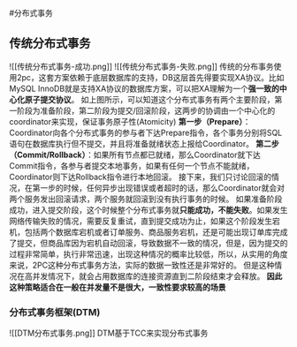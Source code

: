 #分布式事务
## 传统分布式事务
![[传统分布式事务-成功.png]]
![[传统分布式事务-失败.png]]
传统的分布事务使用2pc，这套方案依赖于底层数据库的支持，DB这层首先得要实现XA协议。比如MySQL InnoDB就是支持XA协议的数据库方案，可以把XA理解为一个**强一致的中心化原子提交协议**。
如上图所示，可以知道这个分布式事务有两个主要阶段，第一阶段为准备阶段，第二阶段为提交/回滚阶段，这两步的协调由一个中心化的coordinator来实现，保证事务原子性(Atomicity)
**第一步（Prepare）**：Coordinator向各个分布式事务的参与者下达Prepare指令，各个事务分别将SQL语句在数据库执行但不提交，并且将准备就绪状态上报给Coordinator。
**第二步（Commit/Rollback）**：如果所有节点都已就绪，那么Coordinator就下达Commit指令，各参与者提交本地事务，如果有任何一个节点不能就绪，Coordinator则下达Rollback指令进行本地回滚。
接下来，我们只讨论回滚的情况，在第一步的时候，任何异步出现错误或者超时的话，那么Coordinator就会对两个服务发出回滚请求，两个服务就回滚到没有执行事务的时候。
如果准备阶段成功，进入提交阶段，这个时候整个分布式事务就**只能成功，不能失败**。如果发生网络传输失败的情况，需要反复重试，直到提交成功为止，如果这个阶段发生宕机，包括两个数据库宕机或者订单服务、商品服务宕机，还是可能出现订单库完成了提交，但商品库因为宕机自动回滚，导致数据不一致的情况，但是，因为提交的过程非常简单，执行非常迅速，出现这种情况的概率比较低，所以，从实用的角度来说，2PC这种分布式事务方法，实际的数据一致性还是非常好的。
但是这种情况在高并发情况下，就会占用数据库的连接资源直到二阶段结束才会释放。
**因此这种策略适合在一般在并发量不是很大，一致性要求较高的场景**
### 分布式事务框架(DTM)
![[DTM分布式事务.png]]
DTM基于TCC来实现分布式事务

